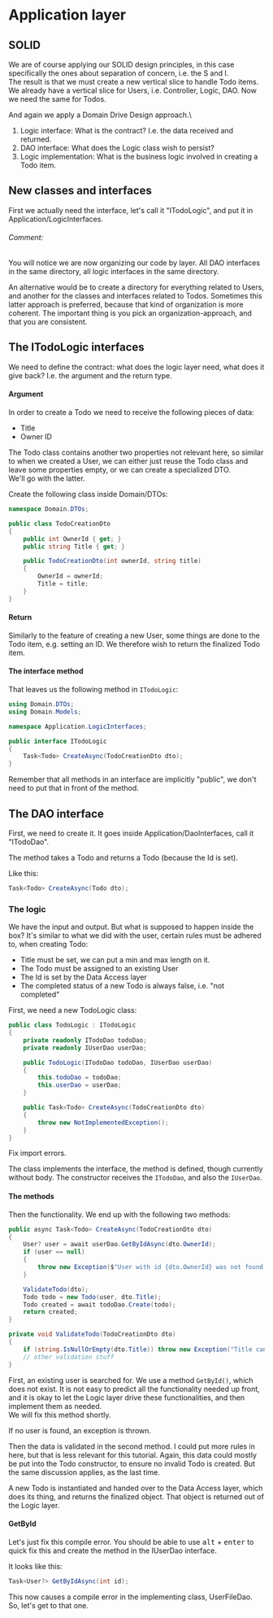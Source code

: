 # Application layer

## SOLID
We are of course applying our SOLID design principles, in this case specifically the ones about separation of concern, i.e. the S and I.\
The result is that we must create a new vertical slice to handle Todo items. We already have a vertical slice for Users, i.e. Controller, Logic, DAO. Now we need the same for Todos.

And again we apply a Domain Drive Design approach.\

1) Logic interface: What is the contract? I.e. the data received and returned.
2) DAO interface: What does the Logic class wish to persist?
3) Logic implementation: What is the business logic involved in creating a Todo item.

## New classes and interfaces
First we actually need the interface, let's call it "ITodoLogic", and put it in Application/LogicInterfaces.

###### Comment:
You will notice we are now organizing our code by layer. All DAO interfaces in the same directory, all logic interfaces in the same directory.

An alternative would be to create a directory for everything related to Users, and another for the classes and interfaces related to Todos. Sometimes this latter approach is preferred, because that kind of organization is more coherent. The important thing is you pick an organization-approach, and that you are consistent.

## The ITodoLogic interfaces
We need to define the contract: what does the logic layer need, what does it give back? I.e. the argument and the return type.

#### Argument
In order to create a Todo we need to receive the following pieces of data:

* Title
* Owner ID

The Todo class contains another two properties not relevant here, so similar to when we created a User, we can either just reuse the Todo class and leave some properties empty, or we can create a specialized DTO.\
We'll go with the latter.

Create the following class inside Domain/DTOs:

```csharp
namespace Domain.DTOs;

public class TodoCreationDto
{
    public int OwnerId { get; }
    public string Title { get; }

    public TodoCreationDto(int ownerId, string title)
    {
        OwnerId = ownerId;
        Title = title;
    }
}
```

#### Return
Similarly to the feature of creating a new User, some things are done to the Todo item, e.g. setting an ID. We therefore wish to return the finalized Todo item.

#### The interface method
That leaves us the following method in `ITodoLogic`:

```csharp
using Domain.DTOs;
using Domain.Models;

namespace Application.LogicInterfaces;

public interface ITodoLogic
{
    Task<Todo> CreateAsync(TodoCreationDto dto);
}
```

Remember that all methods in an interface are implicitly "public", we don't need to put that in front of the method.

## The DAO interface
First, we need to create it. It goes inside Application/DaoInterfaces, call it "ITodoDao".

The method takes a Todo and returns a Todo (because the Id is set).

Like this:

```csharp
Task<Todo> CreateAsync(Todo dto);
```

### The logic
We have the input and output. But what is supposed to happen inside the box? It's similar to what we did with the user, certain rules must be adhered to, when creating Todo:

* Title must be set, we can put a min and max length on it.
* The Todo must be assigned to an existing User
* The Id is set by the Data Access layer
* The completed status of a new Todo is always false, i.e. "not completed"

First, we need a new TodoLogic class:

```csharp
public class TodoLogic : ITodoLogic
{
    private readonly ITodoDao todoDao;
    private readonly IUserDao userDao;

    public TodoLogic(ITodoDao todoDao, IUserDao userDao)
    {
        this.todoDao = todoDao;
        this.userDao = userDao;
    }

    public Task<Todo> CreateAsync(TodoCreationDto dto)
    {
        throw new NotImplementedException();
    }
}
```

Fix import errors.

The class implements the interface, the method is defined, though currently without body. The constructor receives the `ITodoDao`, and also the `IUserDao`.

#### The methods

Then the functionality.
We end up with the following two methods:

```csharp
public async Task<Todo> CreateAsync(TodoCreationDto dto)
{
    User? user = await userDao.GetByIdAsync(dto.OwnerId);
    if (user == null)
    {
        throw new Exception($"User with id {dto.OwnerId} was not found.");
    }

    ValidateTodo(dto);
    Todo todo = new Todo(user, dto.Title);
    Todo created = await todoDao.Create(todo);
    return created;
}

private void ValidateTodo(TodoCreationDto dto)
{
    if (string.IsNullOrEmpty(dto.Title)) throw new Exception("Title cannot be empty.");
    // other validation stuff
}
```

First, an existing user is searched for. We use a method `GetById()`, which does not exist. It is not easy to predict all the functionality needed up front, and it is okay to let the Logic layer drive these functionalities, and then implement them as needed.\
We will fix this method shortly.

If no user is found, an exception is thrown.

Then the data is validated in the second method. I could put more rules in here, but that is less relevant for this tutorial. Again, this data could mostly be put into the Todo constructor, to ensure no invalid Todo is created. But the same discussion applies, as the last time.

A new Todo is instantiated and handed over to the Data Access layer, which does its thing, and returns the finalized object. That object is returned out of the Logic layer.

#### GetById
Let's just fix this compile error. You should be able to use <kbd>alt</kbd> + <kbd>enter</kbd> to quick fix this and create the method in the IUserDao interface.

It looks like this:

```csharp
Task<User?> GetByIdAsync(int id);
```

This now causes a compile error in the implementing class, UserFileDao. So, let's get to that one.